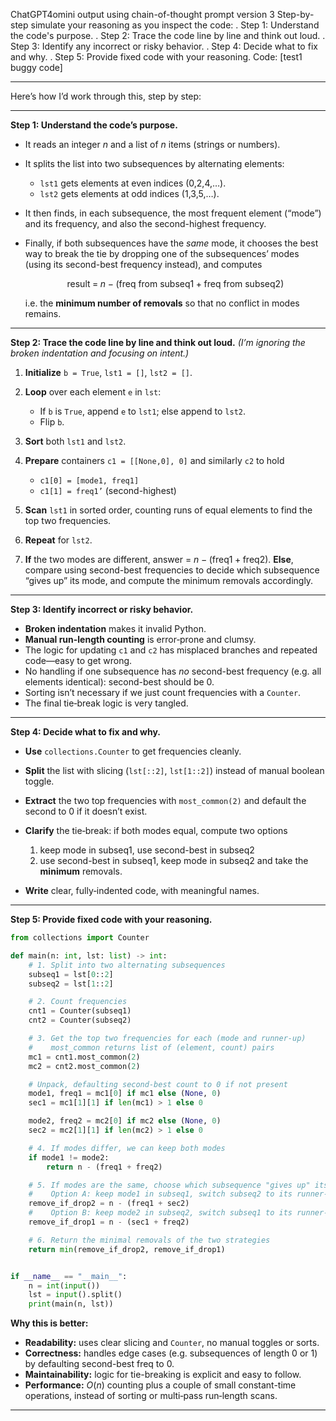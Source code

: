 ChatGPT4omini output using chain-of-thought prompt version 3
Step-by-step simulate your reasoning as you inspect the code:
 . Step 1: Understand the code's purpose.
 . Step 2: Trace the code line by line and think out loud.
 . Step 3: Identify any incorrect or risky behavior.
 . Step 4: Decide what to fix and why.
 . Step 5: Provide fixed code with your reasoning.
Code:
[test1 buggy code]

 ------------------------------------------------------------------------------------------------------------------------
Here’s how I’d work through this, step by step:

---

**Step 1: Understand the code’s purpose.**

* It reads an integer $n$ and a list of $n$ items (strings or numbers).
* It splits the list into two subsequences by alternating elements:

  * `lst1` gets elements at even indices (0,2,4,…).
  * `lst2` gets elements at odd indices (1,3,5,…).
* It then finds, in each subsequence, the most frequent element (“mode”) and its frequency, and also the second-highest frequency.
* Finally, if both subsequences have the *same* mode, it chooses the best way to break the tie by dropping one of the subsequences’ modes (using its second-best frequency instead), and computes

  $$
    \text{result} \;=\; n \;-\; (\text{freq from subseq1} + \text{freq from subseq2})
  $$

  i.e. the **minimum number of removals** so that no conflict in modes remains.

---

**Step 2: Trace the code line by line and think out loud.**
*(I’m ignoring the broken indentation and focusing on intent.)*

1. **Initialize** `b = True`, `lst1 = []`, `lst2 = []`.
2. **Loop** over each element `e` in `lst`:

   * If `b` is `True`, append `e` to `lst1`; else append to `lst2`.
   * Flip `b`.
3. **Sort** both `lst1` and `lst2`.
4. **Prepare** containers `c1 = [[None,0], 0]` and similarly `c2` to hold

   * `c1[0] = [mode1, freq1]`
   * `c1[1] = freq1’` (second-highest)
5. **Scan** `lst1` in sorted order, counting runs of equal elements to find the top two frequencies.
6. **Repeat** for `lst2`.
7. **If** the two modes are different, answer = $n - (\text{freq1} + \text{freq2})$.
   **Else**, compare using second-best frequencies to decide which subsequence “gives up” its mode, and compute the minimum removals accordingly.

---

**Step 3: Identify incorrect or risky behavior.**

* **Broken indentation** makes it invalid Python.
* **Manual run-length counting** is error‑prone and clumsy.
* The logic for updating `c1` and `c2` has misplaced branches and repeated code—easy to get wrong.
* No handling if one subsequence has *no* second-best frequency (e.g. all elements identical): second-best should be 0.
* Sorting isn’t necessary if we just count frequencies with a `Counter`.
* The final tie‑break logic is very tangled.

---

**Step 4: Decide what to fix and why.**

* **Use** `collections.Counter` to get frequencies cleanly.
* **Split** the list with slicing (`lst[::2]`, `lst[1::2]`) instead of manual boolean toggle.
* **Extract** the two top frequencies with `most_common(2)` and default the second to 0 if it doesn’t exist.
* **Clarify** the tie‑break: if both modes equal, compute two options

  1. keep mode in subseq1, use second-best in subseq2
  2. use second-best in subseq1, keep mode in subseq2
     and take the **minimum** removals.
* **Write** clear, fully‑indented code, with meaningful names.

---

**Step 5: Provide fixed code with your reasoning.**

```python
from collections import Counter

def main(n: int, lst: list) -> int:
    # 1. Split into two alternating subsequences
    subseq1 = lst[0::2]
    subseq2 = lst[1::2]

    # 2. Count frequencies
    cnt1 = Counter(subseq1)
    cnt2 = Counter(subseq2)

    # 3. Get the top two frequencies for each (mode and runner-up)
    #    most_common returns list of (element, count) pairs
    mc1 = cnt1.most_common(2)
    mc2 = cnt2.most_common(2)

    # Unpack, defaulting second-best count to 0 if not present
    mode1, freq1 = mc1[0] if mc1 else (None, 0)
    sec1 = mc1[1][1] if len(mc1) > 1 else 0

    mode2, freq2 = mc2[0] if mc2 else (None, 0)
    sec2 = mc2[1][1] if len(mc2) > 1 else 0

    # 4. If modes differ, we can keep both modes
    if mode1 != mode2:
        return n - (freq1 + freq2)

    # 5. If modes are the same, choose which subsequence "gives up" its mode
    #    Option A: keep mode1 in subseq1, switch subseq2 to its runner-up
    remove_if_drop2 = n - (freq1 + sec2)
    #    Option B: keep mode2 in subseq2, switch subseq1 to its runner-up
    remove_if_drop1 = n - (sec1 + freq2)

    # 6. Return the minimal removals of the two strategies
    return min(remove_if_drop2, remove_if_drop1)


if __name__ == "__main__":
    n = int(input())
    lst = input().split()
    print(main(n, lst))
```

**Why this is better:**

* **Readability:** uses clear slicing and `Counter`, no manual toggles or sorts.
* **Correctness:** handles edge cases (e.g. subsequences of length 0 or 1) by defaulting second-best freq to 0.
* **Maintainability:** logic for tie-breaking is explicit and easy to follow.
* **Performance:** $O(n)$ counting plus a couple of small constant-time operations, instead of sorting or multi‑pass run‑length scans.

-------------------------------------------------------------------------------------------------------------------------